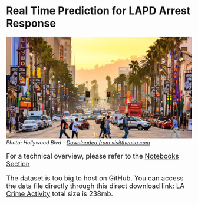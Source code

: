 # Real Time Prediction for LAPD Arrest Response

![Hollywood Blvd](/images/hollywood_blvd.jpeg)
*Photo: Hollywood Blvd - [Downloaded from visittheusa.com](https://www.visittheusa.com/destination/los-angeles)*

<font size='4'>

For a technical overview, please refer to the [Notebooks Section](https://github.com/DanHerman212/los_angeles_crime/tree/main/notebooks)


The dataset is too big to host on GitHub. You can access the data file directly through this direct download link:  [LA Crime Activity](https://data.lacity.org/api/views/2nrs-mtv8/rows.csv?accessType=DOWNLOAD) total size is 238mb.

</font>